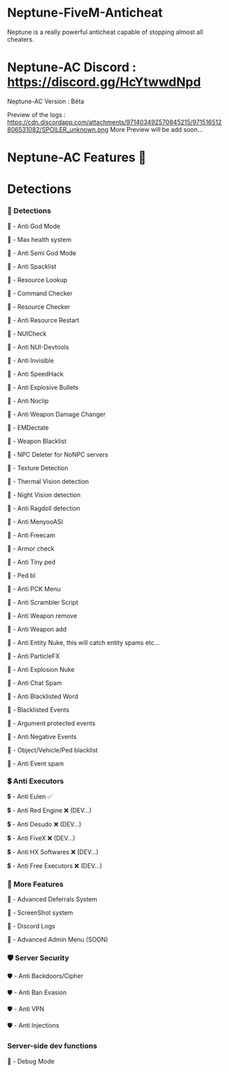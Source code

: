 # Neptune-FiveM-Anticheat
Neptune is a really powerful anticheat capable of stopping almost all cheaters.

# Neptune-AC Discord : https://discord.gg/HcYtwwdNpd

Neptune-AC Version : Bêta

Preview of the logs : https://cdn.discordapp.com/attachments/971403492570845215/971516512806531082/SPOILER_unknown.png
More Preview will be add soon...

# Neptune-AC Features 🌊

# Detections

### 🌊 Detections

🌊 - Anti God Mode

🌊 - Max health system

🌊 - Anti Semi God Mode

🌊 - Anti Spacklist

🌊 - Resource Lookup

🌊 - Command Checker

🌊 - Resource Checker

🌊 - Anti Resource Restart

🌊 - NUICheck

🌊 - Anti NUI-Devtools

🌊 - Anti Invisible

🌊 - Anti SpeedHack

🌊 - Anti Explosive Bullets

🌊 - Anti Noclip

🌊 - Anti Weapon Damage Changer

🌊 - EMDectate

🌊 - Weapon Blacklist

🌊 - NPC Deleter for NoNPC servers

🌊 - Texture Detection

🌊 - Thermal Vision detection

🌊 - Night Vision detection

🌊 - Anti Ragdoll detection

🌊 - Anti MenyooASI

🌊 - Anti Freecam

🌊 - Armor check

🌊 - Anti Tiny ped

🌊 - Ped bl

🔱 - Anti PCK Menu

🔱 - Anti Scrambler Script

🔱 - Anti Weapon remove

🔱 - Anti Weapon add

🔱 - Anti Entity Nuke, this will catch entity spams etc...

🔱 - Anti ParticleFX

🔱 - Anti Explosion Nuke

🔱 - Anti Chat Spam

🔱 - Anti Blacklisted Word

🔱 - Blacklisted Events

🔱 - Argument protected events

🔱 - Anti Negative Events

🔱 - Object/Vehicle/Ped blacklist

🔱 - Anti Event spam


### 💲 Anti Executors

💲 - Anti Eulen ✅

💲 - Anti Red Engine ❌ (DEV...)

💲 - Anti Desudo ❌ (DEV...)

💲 - Anti FiveX ❌ (DEV...)

💲 - Anti HX Softwares ❌ (DEV...)

💲 - Anti Free Executors ❌ (DEV...)


### 📡 More Features 

📡 - Advanced Deferrals System

📡 - ScreenShot system

📡 - Discord Logs

📡 - Advanced Admin Menu (SOON)


### 🛡️ Server Security

🛡️ - Anti Backdoors/Cipher

🛡️ - Anti Ban Evasion

🛡️ - Anti VPN

🛡️ - Anti Injections


### Server-side dev functions

🔑 - Debug Mode







